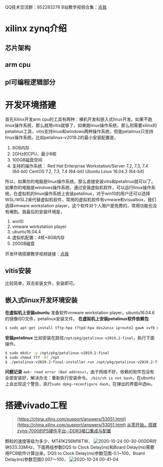 ﻿QQ技术交流群：852283276
B站教学视频合集：[点我](https://www.bilibili.com/video/av96898695)
# xilinx zynq介绍
## 芯片架构

## arm cpu

## pl可编程逻辑部分

# 开发环境搭建
首先Xilinx开发arm cpu的工具有两种：裸机开发和嵌入式linux开发。如果不跑linux操作系统，那么就用vitis就够了，如果跑linux操作系统，那么则需要xilinx的petalinux工具，vitis支持linux和windows两种操作系统，但是petalinux只支持linux操作系统。比如petalinux-v2019.2的最小安装配置是，
1. 8GB内存
2. 2GHz的CPU，最少8核
3. 100GB磁盘空间
4. 支持的操作系统：
Red Hat Enterprise Workstation/Server 7.2, 7.3, 7.4 (64-bit)
CentOS 7.2, 7.3, 7.4 (64-bit)
Ubuntu Linux 16.04.3 (64-bit)

所以，如果你的电脑是linux操作系统，那么直接安装vitis和petalinux就可以了。如果你的电脑是windows操作系统，通过安装虚拟机软件，可以运行linux操作系统，在虚拟机的linux操作系统上安装petalinux，对于win10的用户还可以选择WSL/WSL2来代替虚拟机软件，常用的虚拟机软件有vmware和visualbox，我们选择vmware workstation player，这个软件对个人用户是免费的，常用功能也没有阉割。我最后的安装环境是，

1. win10
2. vmware workstation player
3. ubuntu16.04.4
4. 虚拟机配置：4核+8GB内存
5. 200GB磁盘

开发环境搭建教学视频链接：[点我](https://www.bilibili.com/video/av96898695)

## vitis安装
比较简单，双击安装文件，安装即可。

## 嵌入式linux开发环境安装
**在虚拟机上安装ubuntu**
准备软件vmware workstation player，ubuntu16.04.6的镜像ISO文件，petalinux安装文件。
**在虚拟机上安装petalinux软件依赖包**
```bash
$ sudo apt-get install tftp-hpa tftpd-hpa dos2unix iproute2 gawk xvfb git make net-tools libncurses5-dev zlib1g-dev libssl-dev flex bison libselinux1 gnupg wget diffstat chrpath socat xterm autoconf libtool tar unzip texinfo gcc-multilib build-essential libsdl1.2-dev libglib2.0-dev screen pax gzip zlib1g:i386 minicom u-boot-tools mtd-utils ssh make
```
**安装petalinux**
比如安装在路径`/opt/pkg/petalinux-v2019.2-final`，执行下面操作。
```bash
$ sudo mkdir -p /opt/pkg/petalinux-v2019.2-final
$ sudo chmod 777 -Rf /opt
$ ./petalinux-v2019.2-final-installer.run /opt/pkg/petalinux-v2019.2-final
```
**问题记录**
`awk: read error (Bad address)`，由于网络不好，依赖的软件包没有全部安装好，解决办法：重新执行安装命令。
`/bin/sh is not bash`，在ubuntu上会出现这个警告，执行`sudo dpkg-reconfigure dash`，在弹出的界面中选`No`。

# 搭建vivado工程
> [https://china.xilinx.com/support/answers/53051.html](https://china.xilinx.com/support/answers/53051.html)
> [从零开始，搭建zynq-7000的PS硬件平台--DDR3接口集成与配置](https://forums.xilinx.com/t5/%E5%B5%8C%E5%85%A5%E5%BC%8F-%E7%A1%AC%E4%BB%B6%E7%B3%BB%E7%BB%9F%E5%BC%80%E5%8F%91/%E4%BB%8E%E9%9B%B6%E5%BC%80%E5%A7%8B-%E6%90%AD%E5%BB%BAzynq-7000%E7%9A%84PS%E7%A1%AC%E4%BB%B6%E5%B9%B3%E5%8F%B0-DDR3%E6%8E%A5%E5%8F%A3%E9%9B%86%E6%88%90%E4%B8%8E%E9%85%8D%E7%BD%AE/m-p/295051#M21)

颗粒的速度等级为多少，MT41K256M16TW，
![2020-10-24 00-30-00](https://img-blog.csdnimg.cn/20201024003312403.png?x-oss-process=image/watermark,type_ZmFuZ3poZW5naGVpdGk,shadow_10,text_aHR0cHM6Ly9ibG9nLmNzZG4ubmV0L1podV9aaHVfMjAwOQ==,size_16,color_FFFFFF,t_70#pic_center)DDR时钟533.33MHz，下面两组参数DQS to Clock Delay(ns)和Board Delay(ns)需要用PCB软件计算出来。DQS to Clock Delay(ns)参数范围-0.1~100，Board Delay(ns)参数范围0.007～100，
![2020-10-24 00-41-04](https://img-blog.csdnimg.cn/20201024004130740.png?x-oss-process=image/watermark,type_ZmFuZ3poZW5naGVpdGk,shadow_10,text_aHR0cHM6Ly9ibG9nLmNzZG4ubmV0L1podV9aaHVfMjAwOQ==,size_16,color_FFFFFF,t_70#pic_center)


